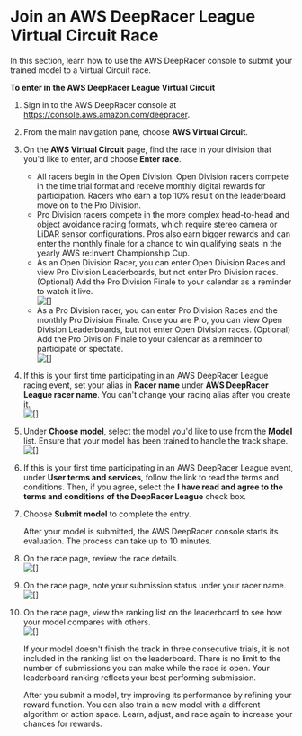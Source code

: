 # Join an AWS DeepRacer League Virtual Circuit Race<a name="deepracer-submit-model-to-leaderboard"></a>

 In this section, learn how to use the AWS DeepRacer console to submit your trained model to a Virtual Circuit race\. 

**To enter in the AWS DeepRacer League Virtual Circuit**

1. Sign in to the AWS DeepRacer console at [https://console\.aws\.amazon\.com/deepracer](https://console.aws.amazon.com/deepracer)\.

1. From the main navigation pane, choose **AWS Virtual Circuit**\.

1. On the **AWS Virtual Circuit** page, find the race in your division that you'd like to enter, and choose **Enter race**\. 
   + All racers begin in the Open Division\. Open Division racers compete in the time trial format and receive monthly digital rewards for participation\. Racers who earn a top 10% result on the leaderboard move on to the Pro Division\. 
   + Pro Division racers compete in the more complex head\-to\-head and object avoidance racing formats, which require stereo camera or LiDAR sensor configurations\. Pros also earn bigger rewards and can enter the monthly finale for a chance to win qualifying seats in the yearly AWS re:Invent Championship Cup\.
   + As an Open Division Racer, you can enter Open Division Races and view Pro Division Leaderboards, but not enter Pro Division races\. \(Optional\) Add the Pro Division Finale to your calendar as a reminder to watch it live\.  
![\[\]](http://docs.aws.amazon.com/deepracer/latest/developerguide/images/deepracer-virtual-circuit-open-race-card.png)
   + As a Pro Division racer, you can enter Pro Division Races and the monthly Pro Division Finale\. Once you are Pro, you can view Open Division Leaderboards, but not enter Open Division races\. \(Optional\) Add the Pro Division Finale to your calendar as a reminder to participate or spectate\.   
![\[\]](http://docs.aws.amazon.com/deepracer/latest/developerguide/images/deepracer-virtual-circuit-pro-race-card.png)

1. If this is your first time participating in an AWS DeepRacer League racing event, set your alias in **Racer name** under **AWS DeepRacer League racer name**\. You can't change your racing alias after you create it\.  
![\[\]](http://docs.aws.amazon.com/deepracer/latest/developerguide/images/deepracer-league-create-your-alias-in-league.png)

1. Under **Choose model**, select the model you'd like to use from the **Model** list\. Ensure that your model has been trained to handle the track shape\.  
![\[\]](http://docs.aws.amazon.com/deepracer/latest/developerguide/images/deepracer-league-submit-model.png)

1. If this is your first time participating in an AWS DeepRacer League event, under **User terms and services**, follow the link to read the terms and conditions\. Then, if you agree, select the **I have read and agree to the terms and conditions of the DeepRacer League** check box\.

1. Choose **Submit model** to complete the entry\.

   After your model is submitted, the AWS DeepRacer console starts its evaluation\. The process can take up to 10 minutes\.

1. On the race page, review the race details\.  
![\[\]](http://docs.aws.amazon.com/deepracer/latest/developerguide/images/deepracer-virtual-circuit-competition-track.png)

1. On the race page, note your submission status under your racer name\.   
![\[\]](http://docs.aws.amazon.com/deepracer/latest/developerguide/images/deepracer-league-race-ranking-details.png)

1. On the race page, view the ranking list on the leaderboard to see how your model compares with others\.  
![\[\]](http://docs.aws.amazon.com/deepracer/latest/developerguide/images/deepracer-league-leaderboard-ranks.png)

   If your model doesn't finish the track in three consecutive trials, it is not included in the ranking list on the leaderboard\. There is no limit to the number of submissions you can make while the race is open\. Your leaderboard ranking reflects your best performing submission\.

   After you submit a model, try improving its performance by refining your reward function\. You can also train a new model with a different algorithm or action space\. Learn, adjust, and race again to increase your chances for rewards\.
